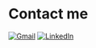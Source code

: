 # Contact me
[![Gmail](https://img.shields.io/badge/Gmail-D14836?logo=gmail&logoColor=white)](mailto:er.teixeira01@gmail.com)
[![LinkedIn](https://custom-icon-badges.demolab.com/badge/LinkedIn-0A66C2?logo=linkedin-white&logoColor=fff)](https://www.linkedin.com/in/eduardo-rodrigues-teixeira-5b807a234/)

